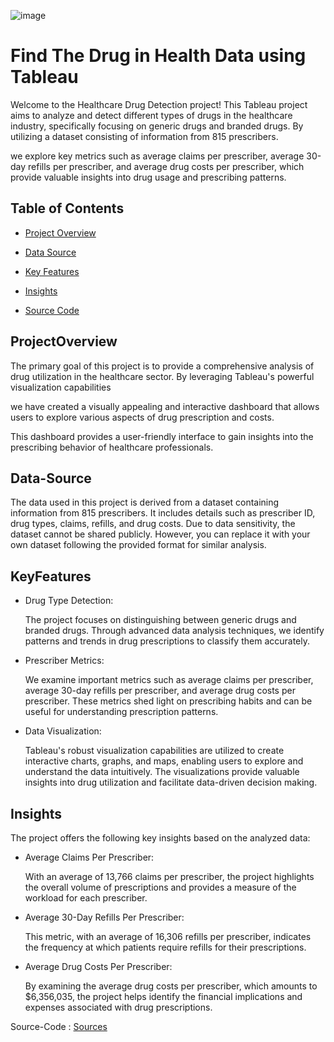 ![image](https://www.linkpicture.com/q/img_5f69f982c0a522-67840973-98889043.png)


# Find The Drug in Health Data using Tableau 

Welcome to the Healthcare Drug Detection project! This Tableau project aims to analyze and detect different types of drugs in the healthcare industry, specifically focusing on generic drugs and branded drugs. By utilizing a dataset consisting of information from 815 prescribers.

 we explore key metrics such as average claims per prescriber, average 30-day refills per prescriber, and average drug costs per prescriber, which provide valuable insights into drug usage and prescribing patterns.


## Table of Contents

- [Project Overview](#ProjectOverview)

- [Data Source](#Data-Source)

- [Key Features](#KeyFeatures)

- [Insights](#Insights)
- [Source Code](#Source-Code)

## ProjectOverview

The primary goal of this project is to provide a comprehensive analysis of drug utilization in the healthcare sector. By leveraging Tableau's powerful visualization capabilities

 we have created a visually appealing and interactive dashboard that allows users to explore various aspects of drug prescription and costs. 

This dashboard provides a user-friendly interface to gain insights into the prescribing behavior of healthcare professionals.


## Data-Source
 
   The data used in this project is derived from a dataset containing information from 815 prescribers. It includes details such as prescriber ID, drug types, claims, refills, and drug costs. Due to data sensitivity, the dataset cannot be shared publicly. However, you can replace it with your own dataset following the provided format for similar analysis.

## KeyFeatures


- Drug Type Detection: 
   
    The project focuses on distinguishing between generic drugs and branded drugs. Through advanced data analysis techniques, we identify patterns and trends in drug prescriptions to classify them accurately.


- Prescriber Metrics:
    
    We examine important metrics such as average claims per prescriber, average 30-day refills per prescriber, and average drug costs per prescriber. These metrics shed light on prescribing habits and can be useful for understanding prescription patterns.

- Data Visualization: 

    Tableau's robust visualization capabilities are utilized to create interactive charts, graphs, and maps, enabling users to explore and understand the data intuitively. The visualizations provide valuable insights into drug utilization and facilitate data-driven decision making.




## Insights

The project offers the following key insights based on the analyzed data:

- Average Claims Per Prescriber: 
   
    With an average of 13,766 claims per prescriber, the  project highlights the overall volume of prescriptions and provides a measure of the workload for each prescriber.

- Average 30-Day Refills Per Prescriber: 

    This metric, with an average of 16,306 refills per prescriber, indicates the frequency at which patients require refills for their prescriptions.

- Average Drug Costs Per Prescriber: 

    By examining the average drug costs per prescriber, which amounts to $6,356,035, the project helps identify the financial implications and expenses associated with drug prescriptions.
    

Source-Code : [Sources](https://drive.google.com/file/d/1yOtp6-zlZnGXP9LT35jWKnUb4oKW7nUC/view)



